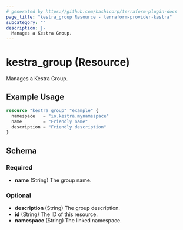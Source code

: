 ```yaml
---
# generated by https://github.com/hashicorp/terraform-plugin-docs
page_title: "kestra_group Resource - terraform-provider-kestra"
subcategory: ""
description: |-
  Manages a Kestra Group.
---
```


# kestra_group (Resource)

Manages a Kestra Group.

## Example Usage

```terraform
resource "kestra_group" "example" {
  namespace   = "io.kestra.mynamespace"
  name        = "Friendly name"
  description = "Friendly description"
}
```

<!-- schema generated by tfplugindocs -->
## Schema

### Required

- **name** (String) The group name.

### Optional

- **description** (String) The group description.
- **id** (String) The ID of this resource.
- **namespace** (String) The linked namespace.


